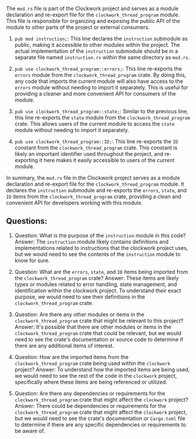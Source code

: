 
The `mod.rs` file is part of the Clockwork project and serves as a module declaration and re-export file for the `clockwork_thread_program` module. This file is responsible for organizing and exposing the public API of the module to other parts of the project or external consumers.

1. `pub mod instruction;`: This line declares the `instruction` submodule as public, making it accessible to other modules within the project. The actual implementation of the `instruction` submodule should be in a separate file named `instruction.rs` within the same directory as `mod.rs`.

2. `pub use clockwork_thread_program::errors;`: This line re-exports the `errors` module from the `clockwork_thread_program` crate. By doing this, any code that imports the current module will also have access to the `errors` module without needing to import it separately. This is useful for providing a cleaner and more convenient API for consumers of the module.

3. `pub use clockwork_thread_program::state;`: Similar to the previous line, this line re-exports the `state` module from the `clockwork_thread_program` crate. This allows users of the current module to access the `state` module without needing to import it separately.

4. `pub use clockwork_thread_program::ID;`: This line re-exports the `ID` constant from the `clockwork_thread_program` crate. This constant is likely an important identifier used throughout the project, and re-exporting it here makes it easily accessible to users of the current module.

In summary, the `mod.rs` file in the Clockwork project serves as a module declaration and re-export file for the `clockwork_thread_program` module. It declares the `instruction` submodule and re-exports the `errors`, `state`, and `ID` items from the `clockwork_thread_program` crate, providing a clean and convenient API for developers working with this module.
## Questions: 
 1. Question: What is the purpose of the `instruction` module in this code?
   Answer: The `instruction` module likely contains definitions and implementations related to instructions that the clockwork project uses, but we would need to see the contents of the `instruction` module to know for sure.

2. Question: What are the `errors`, `state`, and `ID` items being imported from the `clockwork_thread_program` crate?
   Answer: These items are likely types or modules related to error handling, state management, and identification within the clockwork project. To understand their exact purpose, we would need to see their definitions in the `clockwork_thread_program` crate.

3. Question: Are there any other modules or items in the `clockwork_thread_program` crate that might be relevant to this project?
   Answer: It's possible that there are other modules or items in the `clockwork_thread_program` crate that could be relevant, but we would need to see the crate's documentation or source code to determine if there are any additional items of interest.

4. Question: How are the imported items from the `clockwork_thread_program` crate being used within the `clockwork` project?
   Answer: To understand how the imported items are being used, we would need to see the rest of the code in the `clockwork` project, specifically where these items are being referenced or utilized.

5. Question: Are there any dependencies or requirements for the `clockwork_thread_program` crate that might affect the `clockwork` project?
   Answer: There could be dependencies or requirements for the `clockwork_thread_program` crate that might affect the `clockwork` project, but we would need to see the crate's documentation or `Cargo.toml` file to determine if there are any specific dependencies or requirements to be aware of.
    
